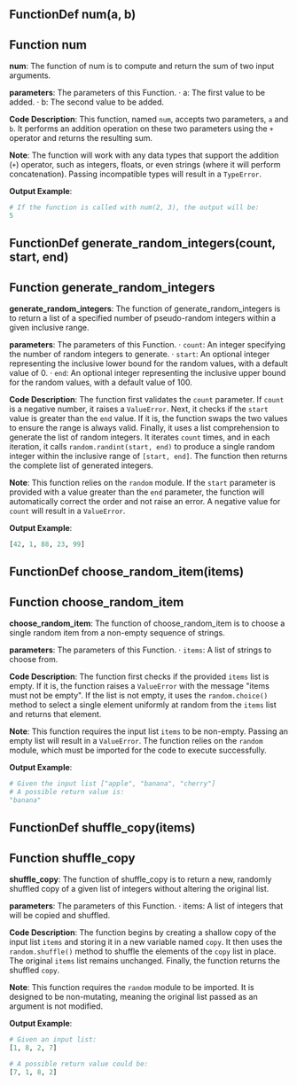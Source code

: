 ## FunctionDef num(a, b)
## Function num
**num**: The function of num is to compute and return the sum of two input arguments.

**parameters**: The parameters of this Function.
· a: The first value to be added.
· b: The second value to be added.

**Code Description**:
This function, named `num`, accepts two parameters, `a` and `b`. It performs an addition operation on these two parameters using the `+` operator and returns the resulting sum.

**Note**:
The function will work with any data types that support the addition (`+`) operator, such as integers, floats, or even strings (where it will perform concatenation). Passing incompatible types will result in a `TypeError`.

**Output Example**:
```python
# If the function is called with num(2, 3), the output will be:
5
```
## FunctionDef generate_random_integers(count, start, end)
## Function generate_random_integers
**generate_random_integers**: The function of generate_random_integers is to return a list of a specified number of pseudo-random integers within a given inclusive range.

**parameters**: The parameters of this Function.
· `count`: An integer specifying the number of random integers to generate.
· `start`: An optional integer representing the inclusive lower bound for the random values, with a default value of 0.
· `end`: An optional integer representing the inclusive upper bound for the random values, with a default value of 100.

**Code Description**: 
The function first validates the `count` parameter. If `count` is a negative number, it raises a `ValueError`.
Next, it checks if the `start` value is greater than the `end` value. If it is, the function swaps the two values to ensure the range is always valid.
Finally, it uses a list comprehension to generate the list of random integers. It iterates `count` times, and in each iteration, it calls `random.randint(start, end)` to produce a single random integer within the inclusive range of `[start, end]`. The function then returns the complete list of generated integers.

**Note**: 
This function relies on the `random` module. If the `start` parameter is provided with a value greater than the `end` parameter, the function will automatically correct the order and not raise an error. A negative value for `count` will result in a `ValueError`.

**Output Example**: 
```python
[42, 1, 88, 23, 99]
```
## FunctionDef choose_random_item(items)
## Function choose_random_item
**choose_random_item**: The function of choose_random_item is to choose a single random item from a non-empty sequence of strings.

**parameters**: The parameters of this Function.
· `items`: A list of strings to choose from.

**Code Description**:
The function first checks if the provided `items` list is empty. If it is, the function raises a `ValueError` with the message "items must not be empty". If the list is not empty, it uses the `random.choice()` method to select a single element uniformly at random from the `items` list and returns that element.

**Note**:
This function requires the input list `items` to be non-empty. Passing an empty list will result in a `ValueError`. The function relies on the `random` module, which must be imported for the code to execute successfully.

**Output Example**:
```python
# Given the input list ["apple", "banana", "cherry"]
# A possible return value is:
"banana"
```
## FunctionDef shuffle_copy(items)
## Function shuffle_copy
**shuffle_copy**: The function of shuffle_copy is to return a new, randomly shuffled copy of a given list of integers without altering the original list.

**parameters**: The parameters of this Function.
· items: A list of integers that will be copied and shuffled.

**Code Description**: 
The function begins by creating a shallow copy of the input list `items` and storing it in a new variable named `copy`. It then uses the `random.shuffle()` method to shuffle the elements of the `copy` list in place. The original `items` list remains unchanged. Finally, the function returns the shuffled `copy`.

**Note**: 
This function requires the `random` module to be imported. It is designed to be non-mutating, meaning the original list passed as an argument is not modified.

**Output Example**: 
```python
# Given an input list:
[1, 8, 2, 7]

# A possible return value could be:
[7, 1, 8, 2]
```
